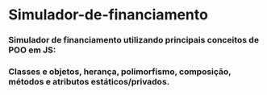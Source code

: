 # Simulador-de-financiamento

### Simulador de financiamento utilizando principais conceitos de POO em JS:
### Classes e objetos, herança, polimorfismo, composição, métodos e atributos estáticos/privados.